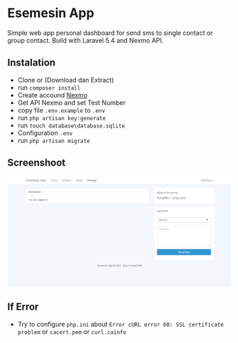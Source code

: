 # Esemesin App
Simple web app personal dashboard for send sms to single contact or group contact. Build with Laravel 5.4 and Nexmo API. 

## Instalation 
* Clone or (Download dan Extract) 
* run `composer install`
* Create accound [Nexmo](https://www.nexmo.com/)
* Get API Nexmo and set Test Number
* copy file `.env.example` to `.env`
* run `php artisan key:generate`
* run `touch database\database.sqlite`
* Configuration `.env`
* run `php artisan migrate`

## Screenshoot
![ScreenShoot](public/img/Esemesin-App.png)

## If Error
* Try to configure `php.ini` about `Error cURL error 60: SSL certificate problem` or `cacert.pem` or `curl.cainfo`